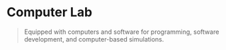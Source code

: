 # Computer Lab

> Equipped with computers and software for programming, software development, and computer-based simulations.
>